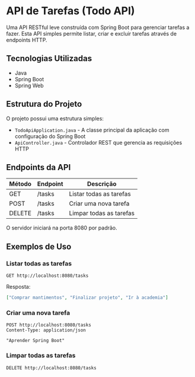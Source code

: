 # API de Tarefas (Todo API)

Uma API RESTful leve construída com Spring Boot para gerenciar tarefas a fazer. Esta API simples permite listar, criar e excluir tarefas através de endpoints HTTP.

## Tecnologias Utilizadas

- Java
- Spring Boot
- Spring Web

## Estrutura do Projeto

O projeto possui uma estrutura simples:
- `TodoApiApplication.java` - A classe principal da aplicação com configuração do Spring Boot
- `ApiController.java` - Controlador REST que gerencia as requisições HTTP

## Endpoints da API

| Método | Endpoint | Descrição |
|--------|----------|-------------|
| GET    | /tasks   | Listar todas as tarefas |
| POST   | /tasks   | Criar uma nova tarefa |
| DELETE | /tasks   | Limpar todas as tarefas |

O servidor iniciará na porta 8080 por padrão.

## Exemplos de Uso

### Listar todas as tarefas
```
GET http://localhost:8080/tasks
```
Resposta:
```json
["Comprar mantimentos", "Finalizar projeto", "Ir à academia"]
```

### Criar uma nova tarefa
```
POST http://localhost:8080/tasks
Content-Type: application/json

"Aprender Spring Boot"
```

### Limpar todas as tarefas
```
DELETE http://localhost:8080/tasks
```
